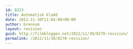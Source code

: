 ```yaml
---
id: 8323
title: Automatisk kladd
date: 2012-11-30T11:04:08+00:00
author: brennum
layout: revision
guid: http://filmbloggen.net/2012/11/30/8270-revision/
permalink: /2012/11/30/8270-revision/
---
```

